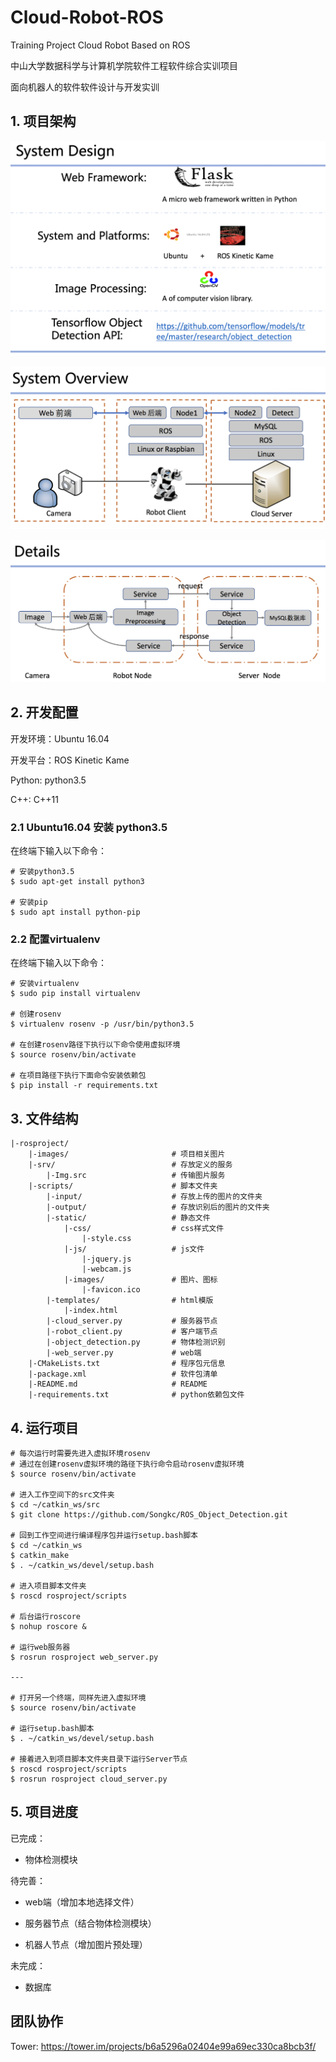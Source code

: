 # Cloud-Robot-ROS

Training Project Cloud Robot Based on ROS

中山大学数据科学与计算机学院软件工程软件综合实训项目

面向机器人的软件软件设计与开发实训



## 1. 项目架构

![system](./images/design.png)



![system](./images/overview.png)



![details](./images/details.png)



## 2. 开发配置

开发环境：Ubuntu 16.04

开发平台：ROS Kinetic Kame

Python: python3.5

C++: C++11

### 2.1 Ubuntu16.04 安装 python3.5

在终端下输入以下命令：

```shell
# 安装python3.5
$ sudo apt-get install python3

# 安装pip
$ sudo apt install python-pip
```

### 2.2 配置virtualenv

在终端下输入以下命令：

```shell
# 安装virtualenv
$ sudo pip install virtualenv

# 创建rosenv
$ virtualenv rosenv -p /usr/bin/python3.5

# 在创建rosenv路径下执行以下命令使用虚拟环境
$ source rosenv/bin/activate

# 在项目路径下执行下面命令安装依赖包
$ pip install -r requirements.txt
```



## 3. 文件结构

```
|-rosproject/
    |-images/                       # 项目相关图片
    |-srv/                          # 存放定义的服务
        |-Img.src                   # 传输图片服务    
    |-scripts/                      # 脚本文件夹
        |-input/                    # 存放上传的图片的文件夹
        |-output/                   # 存放识别后的图片的文件夹
    	|-static/                   # 静态文件
            |-css/                  # css样式文件
                |-style.css
            |-js/                   # js文件
                |-jquery.js
                |-webcam.js
            |-images/               # 图片、图标
                |-favicon.ico
   	    |-templates/                # html模版
   	        |-index.html
        |-cloud_server.py           # 服务器节点
        |-robot_client.py           # 客户端节点
        |-object_detection.py       # 物体检测识别
        |-web_server.py             # web端
    |-CMakeLists.txt                # 程序包元信息
    |-package.xml                   # 软件包清单
    |-README.md                     # README
    |-requirements.txt              # python依赖包文件
```



## 4. 运行项目

```shell
# 每次运行时需要先进入虚拟环境rosenv
# 通过在创建rosenv虚拟环境的路径下执行命令启动rosenv虚拟环境
$ source rosenv/bin/activate

# 进入工作空间下的src文件夹
$ cd ~/catkin_ws/src
$ git clone https://github.com/Songkc/ROS_Object_Detection.git

# 回到工作空间进行编译程序包并运行setup.bash脚本
$ cd ~/catkin_ws
$ catkin_make
$ . ~/catkin_ws/devel/setup.bash

# 进入项目脚本文件夹
$ roscd rosproject/scripts

# 后台运行roscore
$ nohup roscore &

# 运行web服务器
$ rosrun rosproject web_server.py

---

# 打开另一个终端，同样先进入虚拟环境
$ source rosenv/bin/activate

# 运行setup.bash脚本
$ . ~/catkin_ws/devel/setup.bash

# 接着进入到项目脚本文件夹目录下运行Server节点
$ roscd rosproject/scripts
$ rosrun rosproject cloud_server.py
```



## 5. 项目进度

已完成：

* 物体检测模块

待完善：

* web端（增加本地选择文件）

* 服务器节点（结合物体检测模块）
* 机器人节点（增加图片预处理）

未完成：

* 数据库



## 团队协作

Tower: <https://tower.im/projects/b6a5296a02404e99a69ec330ca8bcb3f/>